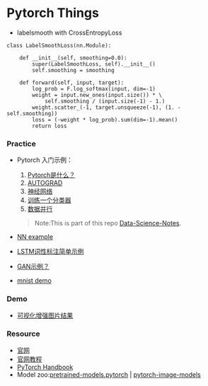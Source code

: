 # Pytorch Things


* labelsmooth with CrossEntropyLoss 
```
class LabelSmoothLoss(nn.Module):
    
    def __init__(self, smoothing=0.0):
        super(LabelSmoothLoss, self).__init__()
        self.smoothing = smoothing
    
    def forward(self, input, target):
        log_prob = F.log_softmax(input, dim=-1)
        weight = input.new_ones(input.size()) * \
            self.smoothing / (input.size(-1) - 1.)
        weight.scatter_(-1, target.unsqueeze(-1), (1. - self.smoothing))
        loss = (-weight * log_prob).sum(dim=-1).mean()
        return loss
```

### Practice
* Pytorch 入门示例：
	1. [Pytorch是什么？](./practice/60分钟入门PyTorch-1.PyTorch是什么？.ipynb)
	2. [AUTOGRAD](./practice/60分钟入门PyTorch-2.AUTOGRAD.ipynb)
	3. [神经网络](./practice/60分钟入门PyTorch-3.神经网络.ipynb)
	4. [训练一个分类器](./practice/60分钟入门PyTorch-4.训练一个分类器.ipynb)
	5. [数据并行](./practice/60分钟入门PyTorch-5.数据并行.ipynb)

	> Note:This is part of this repo [Data-Science-Notes](https://github.com/fengdu78/Data-Science-Notes/tree/master/8.deep-learning/PyTorch_beginner).

* [NN example](./practice/pytorch_example.ipynb)
* [LSTM词性标注简单示例](./practice/pytorch_lstm.ipynb)
* [GAN示例？](./practice/gan_pytorch.py)
* [mnist demo](./practice/mnist_demo.py)

### Demo
* [可视化增强图片结果](./demo/show_pth_data.py)

### Resource
* [官网](http://pytorch.org/)
* [官网教程](http://pytorch.org/tutorials/)
* [PyTorch Handbook](https://github.com/zergtant/pytorch-handbook)
* Model zoo:[pretrained-models.pytorch](https://github.com/Cadene/pretrained-models.pytorch) | [
pytorch-image-models](https://github.com/rwightman/pytorch-image-models) 
